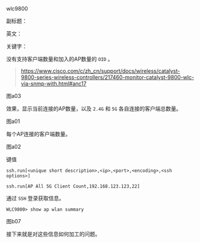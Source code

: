 wlc9800

副标题：

英文：

关键字：





没有支持客户端数量和加入的AP数量的 `OID` 。

> https://www.cisco.com/c/zh_cn/support/docs/wireless/catalyst-9800-series-wireless-controllers/217460-monitor-catalyst-9800-wlc-via-snmp-with.html#anc17

图a03







效果，显示当前连接的AP数量，以及 `2.4G` 和 `5G` 各自连接的客户端总数量。

图a01



每个AP连接的客户端数量。

图a02







键值

```
ssh.run[<unique short description>,<ip>,<port>,<encoding>,<ssh options>]
```



```
ssh.run[AP All 5G Client Count,192.168.123.123,22]
```





通过 `SSH` 登录获取信息。

```
WLC9800> show ap wlan summary
```

图b07



接下来就是对这些信息如何加工的问题。

